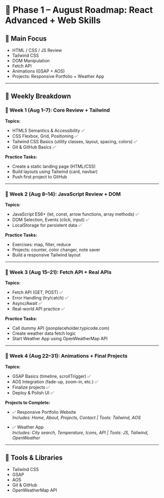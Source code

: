 # 🚀 Phase 1 – August Roadmap: React Advanced + Web Skills

## 🎯 Main Focus
- HTML / CSS / JS Review
- Tailwind CSS
- DOM Manipulation
- Fetch API
- Animations (GSAP + AOS)
- Projects: Responsive Portfolio + Weather App

---

## 📅 Weekly Breakdown

### 📌 Week 1 (Aug 1–7): Core Review + Tailwind
**Topics:**
- HTML5 Semantics & Accessibility ✅
- CSS Flexbox, Grid, Positioning  ✅
- Tailwind CSS Basics (utility classes, layout, spacing, colors)   ✅
- Git & GitHub Basics   ✅

**Practice Tasks:**
- Create a static landing page (HTML/CSS)
- Build layouts using Tailwind (card, navbar)
- Push first project to GitHub

---

### 📌 Week 2 (Aug 8–14): JavaScript Review + DOM
**Topics:**
- JavaScript ES6+ (let, const, arrow functions, array methods)   ✅
- DOM Selection, Events (click, input)    ✅
- LocalStorage for persistent data    ✅

**Practice Tasks:**
- Exercises: map, filter, reduce
- Projects: counter, color changer, note saver
- Build a responsive Tailwind layout

---

### 📌 Week 3 (Aug 15–21): Fetch API + Real APIs
**Topics:**
- Fetch API (GET, POST)   ✅
- Error Handling (try/catch)  ✅
- Async/Await  ✅
- Real-world API practice   ✅

**Practice Tasks:**
- Call dummy API (jsonplaceholder.typicode.com)
- Create weather data fetch logic
- Start Weather App using OpenWeatherMap API

---

### 📌 Week 4 (Aug 22–31): Animations + Final Projects
**Topics:**
- GSAP Basics (timeline, scrollTrigger) ✅
- AOS Integration (fade-up, zoom-in, etc.) ✅
- Finalize projects ✅
- Deploy & Polish UI ✅

**Projects to Complete:**
- ✅ Responsive Portfolio Website  
  _Includes: Home, About, Projects, Contact | Tools: Tailwind, AOS_

- ✅ Weather App  
  _Includes: City search, Temperature, Icons, API | Tools: JS, Tailwind, OpenWeather_

---

## 🧰 Tools & Libraries
- Tailwind CSS
- GSAP
- AOS
- Git & GitHub
- OpenWeatherMap API
